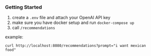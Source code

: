 ### Getting Started
1. create a `.env` file and attach your OpenAI API key
2. make sure you have docker setup and run `docker-compose up`
3. call `/recommendations`

example: 
```
curl http://localhost:8080/recommendations?prompt="i want mexican food"
```